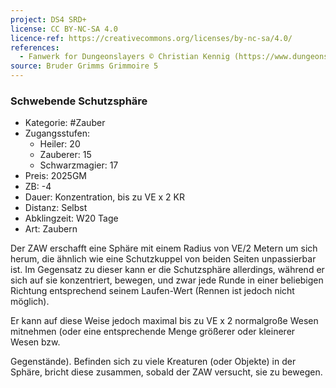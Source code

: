 ```yaml
---
project: DS4 SRD+
license: CC BY-NC-SA 4.0
licence-ref: https://creativecommons.org/licenses/by-nc-sa/4.0/
references: 
  - Fanwerk for Dungeonslayers © Christian Kennig (https://www.dungeonslayers.net/)
source: Bruder Grimms Grimmoire 5
---
```


### Schwebende Schutzsphäre

- Kategorie: #Zauber
- Zugangsstufen:
  - Heiler: 20
  - Zauberer: 15
  - Schwarzmagier: 17
- Preis: 2025GM
- ZB: -4
- Dauer: Konzentration, bis zu VE x 2 KR
- Distanz: Selbst
- Abklingzeit: W20 Tage
- Art: Zaubern

Der ZAW erschafft eine Sphäre mit einem Radius von VE/2 Metern um sich herum, die ähnlich wie eine Schutzkuppel von beiden Seiten unpassierbar ist. Im Gegensatz zu dieser kann er die Schutzsphäre allerdings, während er sich auf sie konzentriert, bewegen, und zwar jede Runde in einer beliebigen Richtung entsprechend seinem Laufen-Wert (Rennen ist jedoch nicht möglich).

Er kann auf diese Weise jedoch maximal bis zu VE x 2 normalgroße Wesen mitnehmen (oder eine entsprechende Menge größerer oder kleinerer Wesen bzw.

Gegenstände). Befinden sich zu viele Kreaturen (oder Objekte) in der Sphäre, bricht diese zusammen, sobald der ZAW versucht, sie zu bewegen.

